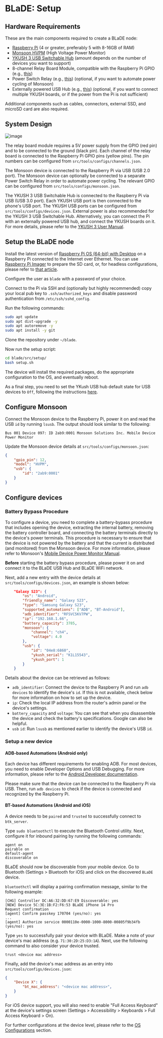# BLaDE: Setup


## Hardware Requirements

These are the main components required to create a BLaDE node:

- [Raspberry Pi](https://www.raspberrypi.com/products/) (4 or greater, preferably 5 with 8-16GB of RAM)
- [Monsoon HVPM](https://www.msoon.com/high-voltage-power-monitor) (High Voltage Power Monitor)
- [YKUSH 3 USB Switchable Hub](https://www.yepkit.com/product/300110/YKUSH3) (amount depends on the number of devices you want to support)
- 8-channel Relay Board Module, compatible with the Raspberry Pi GPIO (e.g., [this](https://www.amazon.co.uk/Yizhet-Channel-Optocoupler-Raspberry-Channels/dp/B07MJF9Z4K))
- Power Switch Relay (e.g., [this](https://www.amazon.co.uk/gp/product/B0765WBGK6)) (optional, if you want to automate power cycling of Monsoon)
- Externally powered USB Hub (e.g., [this](https://www.amazon.co.uk/gp/product/B07KFGY2CR)) (optional, if you want to connect multiple YKUSH boards, or if the power from the Pi is not sufficient)

Additional components such as cables, connectors, external SSD, and microSD card are also required.


## System Design

![image](images/system-design.png)

The relay board module requires a 5V power supply from the GPIO (red pin) and to be connected to the ground (black pin). Each channel of the relay board is connected to the Raspberry Pi GPIO pins (yellow pins). The pin numbers can be configured from `src/tools/configs/channels.json`.

The Monsoon device is connected to the Raspberry Pi via USB (USB 2.0 port). The Monsoon device can optionally be connected to a separate Power Switch Relay in order to automate power cycling. The relevant GPIO can be configured from `src/tools/configs/monsoon.json`.

The YKUSH 3 USB Switchable Hub is connected to the Raspberry Pi via USB (USB 3.0 port). Each YKUSH USB port is then connected to the phone's USB port. The YKUSH USB ports can be configured from `src/tools/configs/devices.json`. External power is also recommended for the YKUSH 3 USB Switchable Hub. Alternatively, you can connect the Pi with an externally powered USB hub, and connect the YKUSH boards on it. For more details, please refer to the [YKUSH 3 User Manual](https://ykushboards.yepkit.com/docs/ykush3/reference/).


## Setup the BLaDE node

Install the latest version of [Raspberry Pi OS (64-bit) with Desktop](https://www.raspberrypi.com/software/operating-systems/#raspberry-pi-os-64-bit) on a Raspberry Pi connected to the Internet over Ethernet. You can use [Raspberry Pi Imager](https://www.raspberrypi.com/software/) to prepare the SD card, or, for headless configurations, please refer to [that article](https://www.raspberrypi.com/documentation/computers/configuration.html#configuring-a-user).

Configure the user as `blade` with a password of your choice.

Connect to the Pi via SSH and (optionally but highly recommended) copy your local pub key to `.ssh/authorized_keys` and disable password authentication from `/etc/ssh/sshd_config`.

Run the following commands:

```bash
sudo apt update
sudo apt dist-upgrade -y
sudo apt autoremove -y
sudo apt install -y git
```

Clone the repository under `~/blade`.

Now run the setup script:

```bash
cd blade/src/setup/
bash setup.sh
```

The device will install the required packages, do the appropriate configuration to the OS, and eventually reboot.

As a final step, you need to set the YKush USB hub default state for USB devices to `Off`, following the instructions [here](https://www.learn.yepkit.com/reference/ykushcmd-reference-ykush3).


## Configure Monsoon

Connect the Monsoon device to the Raspberry Pi, power it on and read the USB `id` by running `lsusb`. The output should look similar to the following:

```text
Bus 001 Device 097: ID 2ab9:0001 Monsoon Solutions Inc. Mobile Device Power Monitor
```

Update the Monsoon device details at `src/tools/configs/monsoon.json`:

```json
{
    "gpio_pin": 12,
    "model": "HVPM",
    "usb": {
        "id": "2ab9:0001"
    }
}
```


## Configure devices

### Battery Bypass Procedure

To configure a device, you need to complete a battery-bypass procedure that includes opening the device, extracting the internal battery, removing the battery controller board, and connecting the battery terminals directly to the device's power terminals. This procedure is necessary to ensure that the device is not powered by the battery and that the current is distributed (and monitored) from the Monsoon device. For more information, please refer to Monsoon's [Mobile Device Power Monitor Manual](http://msoon.github.io/powermonitor/PowerTool/doc/Power%20Monitor%20Manual.pdf).

**Before** starting the battery bypass procedure, please power it on and connect it to the BLaDE USB Hub and BLaDE WiFi network.

Next, add a new entry with the device details at `src/tools/configs/devices.json`, an example is shown below:

```json
    "Galaxy S23": {
        "os": "Android",
        "friendly_name": "Galaxy S23",
        "type": "Samsung Galaxy S23",
        "supported_automations": ["ADB", "BT-Android"],
        "adb_identifier": "RFSVC5KV7PW",
        "ip": "192.168.1.66",
        "battery_capacity": 3785,
        "monsoon": {
            "channel": "ch4",
            "voltage": 4.0
        },
        "usb": {
            "id": "04e8:6860",
            "ykush_serial": "K1L15543",
            "ykush_port": 1
        }
    }
```

Details about the device can be retrieved as follows:

- `adb_identifier`: Connect the device to the Raspberry Pi and run `adb devices` to identify the device's `id`. If this is not available, check below for more information on how to set up the device.
- `ip`: Check the local IP address from the router's admin panel or the device's settings.
- `battery_capacity` and `voltage`: You can see that when you disassemble the device and check the battery's specifications. Google can also be helpful.
- `usb` `id`: Run `lsusb` as mentioned earlier to identify the device's USB `id`.


### Setup a new device

#### ADB-based Automations (Android only)

Each device has different requirements for enabling ADB. For most devices, you need to enable Developer Options and USB Debugging. For more information, please refer to the [Android Developer documentation](https://developer.android.com/studio/debug/dev-options).

Please make sure that the device can be connected to the Raspberry Pi via USB. Then, run `adb devices` to check if the device is connected and recognized by the Raspberry Pi.


#### BT-based Automations (Android and iOS)

A device needs to be `paired` and `trusted` to successfully connect to `btk_server`.

Type `sudo bluetoothctl` to execute the Bluetooth Control utility. Next, configure it for inbound pairing by running the following commands:

```text
agent on
pairable on
default-agent
discoverable on
```

BLaDE should now be discoverable from your mobile device. Go to Bluetooth (Settings > Bluetooth for iOS) and click on the discovered `BLaDE` device.

`bluetoothctl` will display a pairing confirmation message, similar to the following example:

```text
[CHG] Controller DC:A6:32:DD:67:E9 Discoverable: yes
[NEW] Device 5C:3E:1B:F2:F6:53 BLaDE iPhone 14 Pro
Request confirmation
[agent] Confirm passkey 170704 (yes/no): yes
...
[agent] Authorize service 0000110e-0000-1000-8000-00805f9b34fb (yes/no): yes
```

Type `yes` to successfully pair your device with BLaDE. Make a note of your device's mac address (e.g. `71:30:2D:25:D3:1A`). Next, use the following command to also consider your device trusted.

```text
trust <device mac address>
```

Finally, add the device's mac address as an entry into `src/tools/configs/devices.json`:

```json
{
    "Device X": {
        "bt_mac_address": "<device mac address>",
    }
}
```

For iOS device support, you will also need to enable "Full Access Keyboard" at the device's settings screen (Settings > Accessibility > Keyboards > Full Access Keyboard > On).

For further configurations at the device level, please refer to the [OS Configurations](OS_CONFIGURATIONS.md) section.
